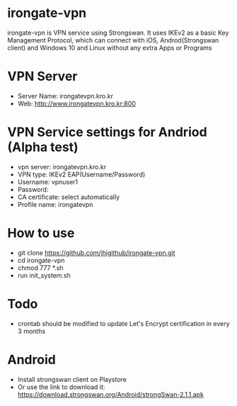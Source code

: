 # irongate-vpn

irongate-vpn is VPN service using Strongswan. It uses IKEv2 as a basic Key Management Protocol, which can connect with iOS, Androd(Strongswan client) and Windows 10 and Linux without any extra Apps or Programs

# VPN Server
* Server Name: irongatevpn.kro.kr
* Web: http://www.irongatevpn.kro.kr:800

# VPN Service settings for Andriod (Alpha test)
* vpn server: irongatevpn.kro.kr
* VPN type: IKEv2 EAP(Username/Password)
* Username: vpnuser1
* Password: 
* CA certificate: select automatically
* Profile name: irongatevpn

# How to use
* git clone https://github.com/jhjgithub/irongate-vpn.git
* cd irongate-vpn
* chmod 777 *.sh
* run init_system.sh

# Todo
* crontab should be modified to update Let's Encrypt certification in every 3 months

# Android
* Install strongswan client on Playstore
* Or use the link to download it: https://download.strongswan.org/Android/strongSwan-2.1.1.apk
